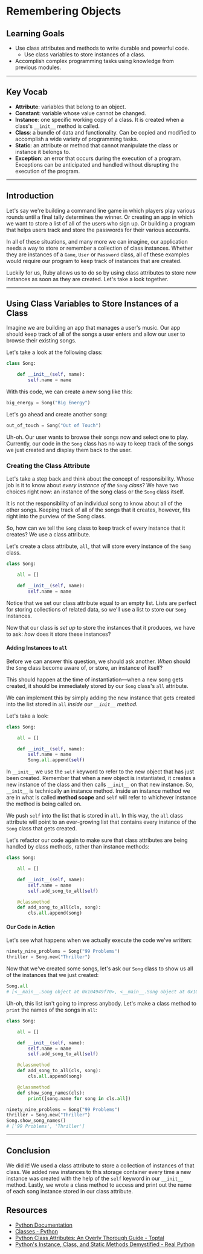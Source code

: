 # Remembering Objects

## Learning Goals

- Use class attributes and methods to write durable and powerful code.
  - Use class variables to store instances of a class.
- Accomplish complex programming tasks using knowledge from previous modules.

***

## Key Vocab

- **Attribute**: variables that belong to an object.
- **Constant**: variable whose value cannot be changed.
- **Instance**: one specific working copy of a class. It is created when a
  class's `__init__` method is called.
- **Class**: a bundle of data and functionality. Can be copied and modified to
  accomplish a wide variety of programming tasks.
- **Static**: an attribute or method that cannot manipulate the class or
  instance it belongs to.
- **Exception**: an error that occurs during the execution of a program.
  Exceptions can be anticipated and handled without disrupting the execution of
  the program.

***

## Introduction

Let's say we're building a command line game in which players play various
rounds until a final tally determines the winner. Or creating an app in which we
want to store a list of all of the users who sign up. Or building a program that
helps users track and store the passwords for their various accounts.

In all of these situations, and many more we can imagine, our application needs
a way to store or remember a collection of class instances. Whether they are
instances of a `Game`, `User` or `Password` class, all of these examples would
require our program to keep track of instances that are created.

Luckily for us, Ruby allows us to do so by using class attributes to store new
instances as soon as they are created. Let's take a look together.

***

## Using Class Variables to Store Instances of a Class

Imagine we are building an app that manages a user's music. Our app should keep
track of all of the songs a user enters and allow our user to browse their
existing songs.

Let's take a look at the following class:

```py
class Song:

    def __init__(self, name):
        self.name = name
```

With this code, we can create a new song like this:

```py
big_energy = Song("Big Energy")
```

Let's go ahead and create another song:

```py
out_of_touch = Song("Out of Touch")
```

Uh-oh. Our user wants to browse their songs now and select one to play.
Currently, our code in the `Song` class has no way to keep track of the songs we
just created and display them back to the user.

### Creating the Class Attribute

Let's take a step back and think about the concept of responsibility. Whose job
is it to know about _every instance of the `Song` class_? We have two choices
right now: an instance of the song class or the `Song` class itself.

It is not the responsibility of an individual song to know about all of the
other songs. Keeping track of all of the songs that it creates, however, fits
right into the purview of the Song class.

So, how can we tell the `Song` class to keep track of every instance that it
creates? We use a class attribute.

Let's create a class attribute, `all`, that will store every instance of the
`Song` class.

```py
class Song:

    all = []

    def __init__(self, name):
        self.name = name
```

Notice that we set our class attribute equal to an empty list. Lists are
perfect for storing collections of related data, so we'll use a list to store
our `Song` instances.

Now that our class is _set up_ to store the instances that it produces, we have
to ask: _how_ does it store these instances?

#### Adding Instances to `all`

Before we can answer this question, we should ask another. _When_ should the
`Song` class become aware of, or store, an instance of itself?

This should happen at the time of instantiation––when a new song gets created,
it should be immediately stored by our `Song` class's `all` attribute.

We can implement this by simply adding the new instance that gets created into
the list stored in `all` _inside our `__init__` method._

Let's take a look:

```py
class Song:

    all = []

    def __init__(self, name):
        self.name = name
        Song.all.append(self)
```

In `__init__` we use the `self` keyword to refer to the new object that has
just been created. Remember that when a new object is instantiated, it creates a
new instance of the class and then calls `__init__` on that new instance. So,
`__init__` is technically an instance method. Inside an instance method we
are in what is called **method scope** and `self` will refer to whichever
instance the method is being called on.

We push `self` into the list that is stored in `all`. In this way, the
`all` class attribute will point to an ever-growing list that contains every
instance of the `Song` class that gets created.

Let's refactor our code again to make sure that class attributes are being
handled by class methods, rather than instance methods:

```py
class Song:

    all = []

    def __init__(self, name):
        self.name = name
        self.add_song_to_all(self)

    @classmethod
    def add_song_to_all(cls, song):
        cls.all.append(song)
```

#### Our Code in Action

Let's see what happens when we actually execute the code we've written:

```py
ninety_nine_problems = Song("99 Problems")
thriller = Song.new("Thriller")
```

Now that we've created some songs, let's ask our `Song` class to show us all of
the instances that we just created:

```py
Song.all
# [<__main__.Song object at 0x104949f70>, <__main__.Song object at 0x104949fa0>]
```

Uh-oh, this list isn't going to impress anybody. Let's make a class method to
`print` the names of the songs in `all`:

```py
class Song:

    all = []

    def __init__(self, name):
        self.name = name
        self.add_song_to_all(self)

    @classmethod
    def add_song_to_all(cls, song):
        cls.all.append(song)

    @classmethod
    def show_song_names(cls):
        print([song.name for song in cls.all])

ninety_nine_problems = Song("99 Problems")
thriller = Song.new("Thriller")
Song.show_song_names()
# ['99 Problems', 'Thriller']
```

***

## Conclusion

We did it! We used a class attribute to store a collection of instances of that
class. We added new instances to this storage container every time a new
instance was created with the help of the `self` keyword in our `__init__`
method. Lastly, we wrote a class method to access and print out the name of
each song instance stored in our class attribute.

## Resources

- [Python Documentation](https://docs.python.org/3/)
- [Classes - Python](https://docs.python.org/3/)
- [Python Class Attributes: An Overly Thorough Guide - Toptal](https://www.toptal.com/python/python-class-attributes-an-overly-thorough-guide)
- [Python's Instance, Class, and Static Methods Demystified - Real Python](https://realpython.com/instance-class-and-static-methods-demystified/)
